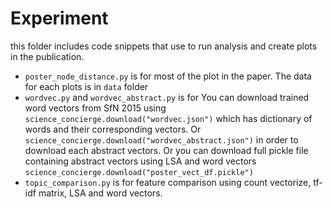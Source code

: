 # Experiment

this folder includes code snippets that use to run analysis and create plots in the
publication.

- `poster_node_distance.py` is for most of the plot in the paper. The data for
each plots is in `data` folder
- `wordvec.py` and `wordvec_abstract.py` is for
You can download trained word vectors from SfN 2015 using
`science_concierge.download("wordvec.json")` which has dictionary of words and
their corresponding vectors. Or `science_concierge.download("wordvec_abstract.json")`
in order to download each abstract vectors. Or you can download full pickle file
containing abstract vectors using LSA and word vectors
`science_concierge.download("poster_vect_df.pickle")`
- `topic_comparison.py` is for feature comparison using count vectorize,
tf-idf matrix, LSA and word vectors.
